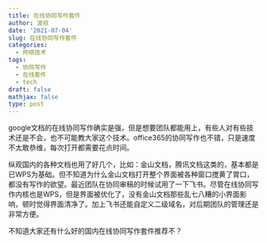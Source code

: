 ```yaml
---
title: 在线协同写作套件
author: 波叔
date: '2021-07-04'
slug: 在线协同写作套件
categories:
  - 网络技术
tags:
  - 协同写作
  - 在线套件
  - tech
draft: false
mathjax: false
type: post
---
```



google文档的在线协同写作确实是强，但是想要团队都能用上，有些人对有些技术还是不会，也不可能教大家这个技术。office365的协同写作也不错，只是速度不太敢恭维，每次打开都需要花点时间。

纵观国内的各种文档也用了好几个，比如：金山文档，腾讯文档这类的，基本都是已WPS为基础。但不知道为什么金山文档打开整个界面被各种窗口搅黄了胃口，都没有写作的欲望。最近团队在协同审稿的时候试用了一下飞书。尽管在线协同写作内核也是WPS，但是界面被优化了，没有金山文档那些乱七八糟的小界面影响，顿时觉得界面清净了。加上飞书还能自定义二级域名，对后期团队的管理还是非常方便。

不知道大家还有什么好的国内在线协同写作套件推荐不？